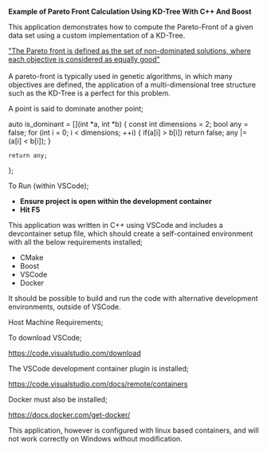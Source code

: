 <b>Example of Pareto Front Calculation Using KD-Tree With C++ And Boost</b>

This application demonstrates how to compute the Pareto-Front of a given
data set using a custom implementation of a KD-Tree.

<a href="https://www.sciencedirect.com/topics/engineering/pareto-front#:~:text=The%20Pareto%20front%20is%20defined,Handbook%20of%20Neural%20Computation%2C%202017">
"The Pareto front is defined as the set of non-dominated solutions, where each objective is considered as equally good"</a>
</br></br>
A pareto-front is typically used in genetic algorithms, in which many objectives are defined, the application of a multi-dimensional tree structure such as the KD-Tree is a perfect for this problem.

A point is said to dominate another point;

auto is_dominant = [](int *a, int *b) 
{ 
    const int dimensions = 2;
    bool any = false;
    for (int i = 0; i < dimensions; ++i)
    {
        if(a[i] > b[i]) return false;
        any |= (a[i] < b[i]);
    }

    return any;
};

To Run (within VSCode);

<ul>
<li><b>Ensure project is open within the development container</b></li>
<li><b>Hit F5</b></li>
</ul>

This application was written in C++ using VSCode and includes a devcontainer setup file,
which should create a self-contained environment with all the below requirements installed;

<ul>
<li>CMake</li>
<li>Boost</li>
<li>VSCode</li>
<li>Docker</li>
</ul>

It should be possible to build and run the code with alternative development environments, outside of VSCode.

Host Machine Requirements;

To download VSCode;

https://code.visualstudio.com/download

The VSCode development container plugin is installed;

https://code.visualstudio.com/docs/remote/containers

Docker must also be installed;

https://docs.docker.com/get-docker/

This application, however is configured with linux based containers, and will not work correctly on Windows without modification.
